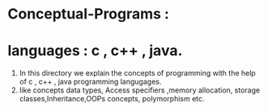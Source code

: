 # Conceptual-Programs :
# languages : c , c++ , java.
1. In this directory we explain the concepts of programming with the help of c , c++ , java programming langugages.
2. like concepts data types, Access specifiers ,memory allocation, storage classes,Inheritance,OOPs concepts, polymorphism etc.
  
